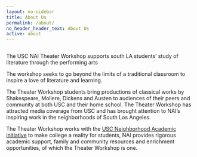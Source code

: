 ```yaml
---
layout: no-sidebar
title: About Us
permalink: /about/
no_header_header_text: About Us
active: about
---
```

<a href="#" class="image featured"><img src="../images/dombey.jpg" alt="" /></a>

The USC NAI Theater Workshop supports south LA students’ study of literature through the performing arts

The workshop seeks to go beyond the limits of a traditional classroom to inspire a love of literature and learning.

The Theater Workshop students bring productions of classical works by Shakespeare, Moliere, Dickens and Austen to audiences of their peers and community at both USC and their home school. The Theater Workshop has attracted media coverage from USC and has brought attention to NAI’s inspiring work in the neighborhoods of South Los Angeles.

The Theater Workshop works with the [USC Neighborhood Academic initiative](https://communities.usc.edu/college-access/nai/) to make college a reality for students, NAI provides rigorous academic support, family and community resources and enrichment opportunities, of which the Theater Workshop is one. 